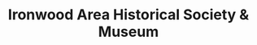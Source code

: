 ---
layout: repo
title: "Ironwood Area Historical Society & Museum"
id: 4062
permalink: repos/4062/
---
